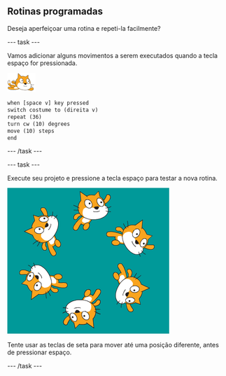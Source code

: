 ## Rotinas programadas

Deseja aperfeiçoar uma rotina e repeti-la facilmente?

--- task ---

Vamos adicionar alguns movimentos a serem executados quando a tecla espaço for pressionada.

![Gato nadador](images/swimmer-sprite.png)

```blocks3
when [space v] key pressed
switch costume to (direita v)
repeat (36)
turn cw (10) degrees
move (10) steps
end
```

--- /task ---

--- task ---

Execute seu projeto e pressione a tecla espaço para testar a nova rotina.

![gato nadando ao redor](images/swim-routine.png)

Tente usar as teclas de seta para mover até uma posição diferente, antes de pressionar espaço.

--- /task ---




